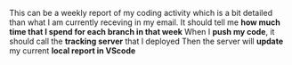This can be a weekly report of my coding activity which is a bit detailed than what I am currently receving in my email.
It should tell me **how much time that I spend for each branch in that week**
When I **push my code**, it should call the **tracking server** that I deployed
Then the server will **update** my current **local report in VScode**